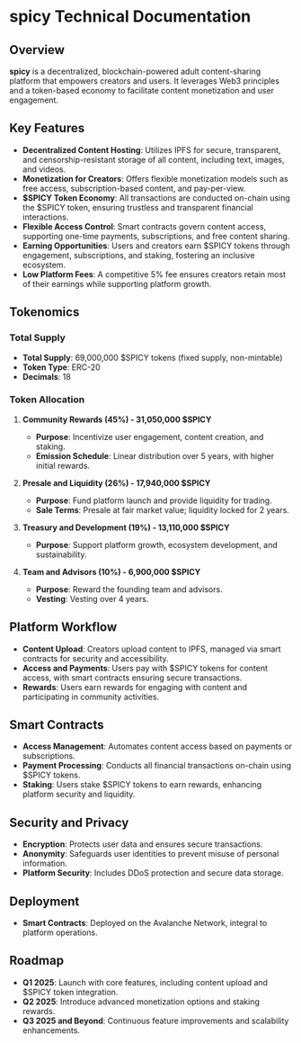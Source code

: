 # **spicy** Technical Documentation

## Overview

**spicy** is a decentralized, blockchain-powered adult content-sharing platform that empowers creators and users. It leverages Web3 principles and a token-based economy to facilitate content monetization and user engagement.

## Key Features

- **Decentralized Content Hosting**: Utilizes IPFS for secure, transparent, and censorship-resistant storage of all content, including text, images, and videos.
- **Monetization for Creators**: Offers flexible monetization models such as free access, subscription-based content, and pay-per-view.
- **$SPICY Token Economy**: All transactions are conducted on-chain using the $SPICY token, ensuring trustless and transparent financial interactions.
- **Flexible Access Control**: Smart contracts govern content access, supporting one-time payments, subscriptions, and free content sharing.
- **Earning Opportunities**: Users and creators earn $SPICY tokens through engagement, subscriptions, and staking, fostering an inclusive ecosystem.
- **Low Platform Fees**: A competitive 5% fee ensures creators retain most of their earnings while supporting platform growth.

## Tokenomics

### Total Supply

- **Total Supply**: 69,000,000 $SPICY tokens (fixed supply, non-mintable)
- **Token Type**: ERC-20
- **Decimals**: 18

### Token Allocation

1. **Community Rewards (45%) - 31,050,000 $SPICY**
   - **Purpose**: Incentivize user engagement, content creation, and staking.
   - **Emission Schedule**: Linear distribution over 5 years, with higher initial rewards.

2. **Presale and Liquidity (26%) - 17,940,000 $SPICY**
   - **Purpose**: Fund platform launch and provide liquidity for trading.
   - **Sale Terms**: Presale at fair market value; liquidity locked for 2 years.

3. **Treasury and Development (19%) - 13,110,000 $SPICY**
   - **Purpose**: Support platform growth, ecosystem development, and sustainability.

4. **Team and Advisors (10%) - 6,900,000 $SPICY**
   - **Purpose**: Reward the founding team and advisors.
   - **Vesting**: Vesting over 4 years.

## Platform Workflow

- **Content Upload**: Creators upload content to IPFS, managed via smart contracts for security and accessibility.
- **Access and Payments**: Users pay with $SPICY tokens for content access, with smart contracts ensuring secure transactions.
- **Rewards**: Users earn rewards for engaging with content and participating in community activities.

## Smart Contracts

- **Access Management**: Automates content access based on payments or subscriptions.
- **Payment Processing**: Conducts all financial transactions on-chain using $SPICY tokens.
- **Staking**: Users stake $SPICY tokens to earn rewards, enhancing platform security and liquidity.

## Security and Privacy

- **Encryption**: Protects user data and ensures secure transactions.
- **Anonymity**: Safeguards user identities to prevent misuse of personal information.
- **Platform Security**: Includes DDoS protection and secure data storage.

## Deployment

- **Smart Contracts**: Deployed on the Avalanche Network, integral to platform operations.

## Roadmap

- **Q1 2025**: Launch with core features, including content upload and $SPICY token integration.
- **Q2 2025**: Introduce advanced monetization options and staking rewards.
- **Q3 2025 and Beyond**: Continuous feature improvements and scalability enhancements.

